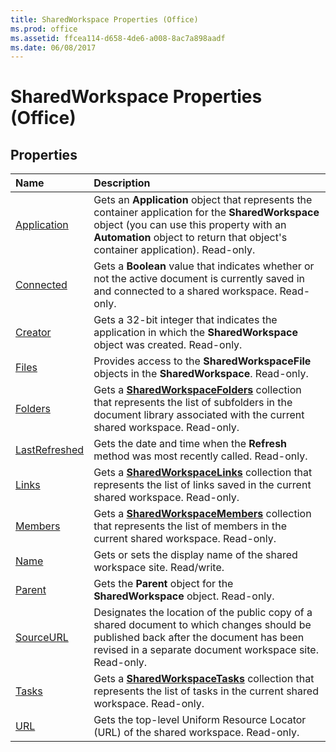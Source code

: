 ```yaml
---
title: SharedWorkspace Properties (Office)
ms.prod: office
ms.assetid: ffcea114-d658-4de6-a008-8ac7a898aadf
ms.date: 06/08/2017
---
```



# SharedWorkspace Properties (Office)

## Properties



|**Name**|**Description**|
|:-----|:-----|
|[Application](sharedworkspace-application-property-office.md)|Gets an  **Application** object that represents the container application for the **SharedWorkspace** object (you can use this property with an **Automation** object to return that object's container application). Read-only.|
|[Connected](sharedworkspace-connected-property-office.md)|Gets a  **Boolean** value that indicates whether or not the active document is currently saved in and connected to a shared workspace. Read-only.|
|[Creator](sharedworkspace-creator-property-office.md)|Gets a 32-bit integer that indicates the application in which the  **SharedWorkspace** object was created. Read-only.|
|[Files](sharedworkspace-files-property-office.md)|Provides access to the  **SharedWorkspaceFile** objects in the **SharedWorkspace**. Read-only.|
|[Folders](sharedworkspace-folders-property-office.md)|Gets a  **[SharedWorkspaceFolders](sharedworkspacefolders-object-office.md)** collection that represents the list of subfolders in the document library associated with the current shared workspace. Read-only.|
|[LastRefreshed](sharedworkspace-lastrefreshed-property-office.md)|Gets the date and time when the  **Refresh** method was most recently called. Read-only.|
|[Links](sharedworkspace-links-property-office.md)|Gets a  **[SharedWorkspaceLinks](sharedworkspacelinks-object-office.md)** collection that represents the list of links saved in the current shared workspace. Read-only.|
|[Members](sharedworkspace-members-property-office.md)|Gets a  **[SharedWorkspaceMembers](sharedworkspacemembers-object-office.md)** collection that represents the list of members in the current shared workspace. Read-only.|
|[Name](sharedworkspace-name-property-office.md)|Gets or sets the display name of the shared workspace site. Read/write.|
|[Parent](sharedworkspace-parent-property-office.md)|Gets the  **Parent** object for the **SharedWorkspace** object. Read-only.|
|[SourceURL](sharedworkspace-sourceurl-property-office.md)|Designates the location of the public copy of a shared document to which changes should be published back after the document has been revised in a separate document workspace site. Read-only.|
|[Tasks](sharedworkspace-tasks-property-office.md)|Gets a  **[SharedWorkspaceTasks](sharedworkspacetasks-object-office.md)** collection that represents the list of tasks in the current shared workspace. Read-only.|
|[URL](sharedworkspace-url-property-office.md)|Gets the top-level Uniform Resource Locator (URL) of the shared workspace. Read-only.|

